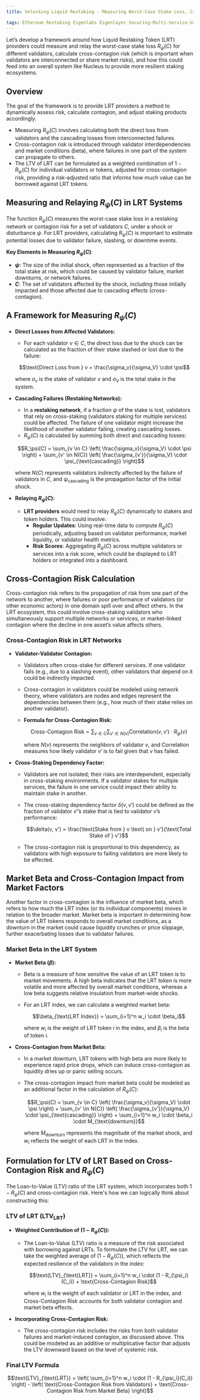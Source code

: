 ```yaml
---
title: Unlocking Liquid Restaking - Measuring Worst-Case Stake Loss, Cross-Contagion Risk, and LTV in LRT Networks

tags: Ethereum Restaking Eigenlabs Eigenlayer Securing-Multi-Service-Validators Validator-Security Robust-Restaking-Networks Validator-Reuse-Risks Cascading-Attacks Cryptoeconomic-security Liquid-Restaking Worst-Case-Stake-Loss Cross-Contagion-Risk LRTfi
---
```



Let’s develop a framework around how Liquid Restaking Token (LRT) providers could measure and relay the worst-case stake loss $R_\psi(C)$ for different validators, calculate cross-contagion risk (which is important when validators are interconnected or share market risks), and how this could feed into an overall system like Nucleus to provide more resilient staking ecosystems.

## Overview

The goal of the framework is to provide LRT providers a method to dynamically assess risk, calculate contagion, and adjust staking products accordingly.

- Measuring $R_\psi(C)$ involves calculating both the direct loss from validators and the cascading losses from interconnected failures.
- Cross-contagion risk is introduced through validator interdependencies and market conditions (beta), where failures in one part of the system can propagate to others.
- The LTV of LRT can be formulated as a weighted combination of $1 - R_\psi(C)$ for individual validators or tokens, adjusted for cross-contagion risk, providing a risk-adjusted ratio that informs how much value can be borrowed against LRT tokens.



## Measuring and Relaying $R_\psi(C)$ in LRT Systems

The function $R_\psi(C)$ measures the worst-case stake loss in a restaking network or contagion risk for a set of validators $C$, under a shock or disturbance $\psi$. For LRT providers, calculating $R_\psi(C)$ is important to estimate potential losses due to validator failure, slashing, or downtime events.

**Key Elements in Measuring $R_\psi(C)$**:

- **$\psi$**: The size of the initial shock, often represented as a fraction of the total stake at risk, which could be caused by validator failure, market downturns, or network failures.
- **$C$**: The set of validators affected by the shock, including those initially impacted and those affected due to cascading effects (cross-contagion).
  
## A Framework for Measuring $R_\psi(C)$

- **Direct Losses from Affected Validators:**
   - For each validator $v \in C$, the direct loss due to the shock can be calculated as the fraction of their stake slashed or lost due to the failure:
   
   $$\text{Direct Loss from } v = \frac{\sigma_v}{\sigma_V} \cdot \psi$$
   
   where $\sigma_v$ is the stake of validator $v$ and $\sigma_V$ is the total stake in the system.

- **Cascading Failures (Restaking Networks):**
   - In a **restaking network**, if a fraction $\psi$ of the stake is lost, validators that rely on cross-staking (validators staking for multiple services) could be affected. The failure of one validator might increase the likelihood of another validator failing, creating cascading losses.
   - $R_\psi(C)$ is calculated by summing both direct and cascading losses:
   
   $$R_\psi(C) = \sum_{v \in C} \left( \frac{\sigma_v}{\sigma_V} \cdot \psi \right) + \sum_{v' \in N(C)} \left( \frac{\sigma_{v'}}{\sigma_V} \cdot \psi_{\text{cascading}} \right)$$
   
   where $N(C)$ represents validators indirectly affected by the failure of validators in $C$, and $\psi_{\text{cascading}}$ is the propagation factor of the initial shock.

- **Relaying $R_\psi(C)$:**
   - **LRT providers** would need to relay $R_\psi(C)$ dynamically to stakers and token holders. This could involve:
     - **Regular Updates**: Using real-time data to compute $R_\psi(C)$ periodically, adjusting based on validator performance, market liquidity, or validator health metrics.
     - **Risk Scores**: Aggregating $R_\psi(C)$ across multiple validators or services into a risk score, which could be displayed to LRT holders or integrated into a dashboard.


## Cross-Contagion Risk Calculation

Cross-contagion risk refers to the propagation of risk from one part of the network to another, where failures or poor performance of validators (or other economic actors) in one domain spill over and affect others. In the LRT ecosystem, this could involve cross-staking validators who simultaneously support multiple networks or services, or market-linked contagion where the decline in one asset’s value affects others.

### Cross-Contagion Risk in LRT Networks

- **Validator-Validator Contagion:**
   - Validators often cross-stake for different services. If one validator fails (e.g., due to a slashing event), other validators that depend on it could be indirectly impacted.
   - Cross-contagion in validators could be modeled using network theory, where validators are nodes and edges represent the dependencies between them (e.g., how much of their stake relies on another validator).
   - **Formula for Cross-Contagion Risk:**
     
     $$\text{Cross-Contagion Risk} = \sum_{v \in C} \sum_{v' \in N(v)} \text{Correlation}(v, v') \cdot R_\psi(v)$$
     
     where $N(v)$ represents the neighbors of validator $v$, and Correlation measures how likely validator $v'$ is to fail given that $v$ has failed.

- **Cross-Staking Dependency Factor:**
   - Validators are not isolated; their risks are interdependent, especially in cross-staking environments. If a validator stakes for multiple services, the failure in one service could impact their ability to maintain stake in another.
   - The cross-staking dependency factor $\delta(v, v')$ could be defined as the fraction of validator $v'$’s stake that is tied to validator $v$’s performance:
     
     $$\delta(v, v') = \frac{\text{Stake from } v \text{ on } v'}{\text{Total Stake of } v'}$$
     
   - The cross-contagion risk is proportional to this dependency, as validators with high exposure to failing validators are more likely to be affected.


## Market Beta and Cross-Contagion Impact from Market Factors

Another factor in cross-contagion is the influence of market beta, which refers to how much the LRT index (or its individual components) moves in relation to the broader market. Market beta is important in determining how the value of LRT tokens responds to overall market conditions, as a downturn in the market could cause liquidity crunches or price slippage, further exacerbating losses due to validator failures.

### Market Beta in the LRT System

- **Market Beta ($\beta$):**
  - Beta is a measure of how sensitive the value of an LRT token is to market movements. A high beta indicates that the LRT token is more volatile and more affected by overall market conditions, whereas a low beta suggests relative insulation from market-wide shocks.
  - For an LRT index, we can calculate a weighted market beta:
    
    $$\beta_{\text{LRT Index}} = \sum_{i=1}^n w_i \cdot \beta_i$$
    
    where $w_i$ is the weight of LRT token $i$ in the index, and $\beta_i$ is the beta of token $i$.

- **Cross-Contagion from Market Beta:**
  - In a market downturn, LRT tokens with high beta are more likely to experience rapid price drops, which can induce cross-contagion as liquidity dries up or panic selling occurs.
  - The cross-contagion impact from market beta could be modeled as an additional factor in the calculation of $R_\psi(C)$:
    
    $$R_\psi(C) = \sum_{v \in C} \left( \frac{\sigma_v}{\sigma_V} \cdot \psi \right) + \sum_{v' \in N(C)} \left( \frac{\sigma_{v'}}{\sigma_V} \cdot \psi_{\text{cascading}} \right) + \sum_{i=1}^n w_i \cdot \beta_i \cdot M_{\text{downturn}}$$
    
    where $M_{\text{downturn}}$ represents the magnitude of the market shock, and $w_i$ reflects the weight of each LRT in the index.


## Formulation for LTV of LRT Based on Cross-Contagion Risk and $R_\psi(C)$

The Loan-to-Value (LTV) ratio of the LRT system, which incorporates both $1 - R_\psi(C)$ and cross-contagion risk. Here's how we can logically think about constructing this:

### LTV of LRT ($\text{LTV}_{\text{LRT}}$)

- **Weighted Contribution of $(1 - R_\psi(C))$:**
  - The Loan-to-Value (LTV) ratio is a measure of the risk associated with borrowing against LRTs. To formulate the LTV for LRT, we can take the weighted average of $(1 - R_\psi(C))$, which reflects the expected resilience of the validators in the index:
    
    $$\text{LTV}_{\text{LRT}} = \sum_{i=1}^n w_i \cdot (1 - R_{\psi_i}(C_i)) + \text{Cross-Contagion Risk}$$
    
    where $w_i$ is the weight of each validator or LRT in the index, and $\text{Cross-Contagion Risk}$ accounts for both validator contagion and market beta effects.

- **Incorporating Cross-Contagion Risk:**
  - The cross-contagion risk includes the risks from both validator failures and market-induced contagion, as discussed above. This could be modeled as an additive or multiplicative factor that adjusts the LTV downward based on the level of systemic risk.

### Final LTV Formula

$$\text{LTV}_{\text{LRT}} = \left( \sum_{i=1}^n w_i \cdot (1 - R_{\psi_i}(C_i)) \right) - \left( \text{Cross-Contagion Risk from Validators} + \text{Cross-Contagion Risk from Market Beta} \right)$$


